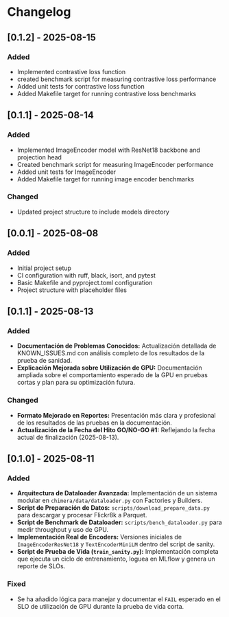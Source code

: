 # Changelog

## [0.1.2] - 2025-08-15

### Added
- Implemented contrastive loss function
- created benchmark script for measuring contrastive loss performance
- Added unit tests for contrastive loss function
- Added Makefile target for running contrastive loss benchmarks

## [0.1.1] - 2025-08-14

### Added
- Implemented ImageEncoder model with ResNet18 backbone and projection head
- Created benchmark script for measuring ImageEncoder performance
- Added unit tests for ImageEncoder
- Added Makefile target for running image encoder benchmarks

### Changed
- Updated project structure to include models directory

## [0.0.1] - 2025-08-08

### Added
- Initial project setup
- CI configuration with ruff, black, isort, and pytest
- Basic Makefile and pyproject.toml configuration
- Project structure with placeholder files
## [0.1.1] - 2025-08-13

### Added
- **Documentación de Problemas Conocidos:** Actualización detallada de KNOWN_ISSUES.md con análisis completo de los resultados de la prueba de sanidad.
- **Explicación Mejorada sobre Utilización de GPU:** Documentación ampliada sobre el comportamiento esperado de la GPU en pruebas cortas y plan para su optimización futura.

### Changed
- **Formato Mejorado en Reportes:** Presentación más clara y profesional de los resultados de las pruebas en la documentación.
- **Actualización de la Fecha del Hito GO/NO-GO #1:** Reflejando la fecha actual de finalización (2025-08-13).

## [0.1.0] - 2025-08-11

### Added
- **Arquitectura de Dataloader Avanzada:** Implementación de un sistema modular en `chimera/data/dataloader.py` con Factories y Builders.
- **Script de Preparación de Datos:** `scripts/download_prepare_data.py` para descargar y procesar Flickr8k a Parquet.
- **Script de Benchmark de Dataloader:** `scripts/bench_dataloader.py` para medir throughput y uso de GPU.
- **Implementación Real de Encoders:** Versiones iniciales de `ImageEncoderResNet18` y `TextEncoderMiniLM` dentro del script de sanity.
- **Script de Prueba de Vida (`train_sanity.py`):** Implementación completa que ejecuta un ciclo de entrenamiento, loguea en MLflow y genera un reporte de SLOs.

### Fixed
- Se ha añadido lógica para manejar y documentar el `FAIL` esperado en el SLO de utilización de GPU durante la prueba de vida corta.